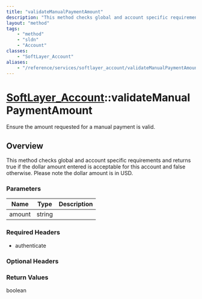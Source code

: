 ```yaml
---
title: "validateManualPaymentAmount"
description: "This method checks global and account specific requirements and returns true if the dollar amount entered is acceptable... "
layout: "method"
tags:
    - "method"
    - "sldn"
    - "Account"
classes:
    - "SoftLayer_Account"
aliases:
    - "/reference/services/softlayer_account/validateManualPaymentAmount"
---
```

# [SoftLayer_Account](/reference/services/SoftLayer_Account)::validateManualPaymentAmount

Ensure the amount requested for a manual payment is valid.


## Overview 
This method checks global and account specific requirements and returns true if the dollar amount entered is acceptable for this account and false otherwise. Please note the dollar amount is in USD. 

### Parameters 
|Name | Type | Description |
| --- | --- | --- |
|amount| string| |


### Required Headers
* authenticate

### Optional Headers

### Return Values
boolean

